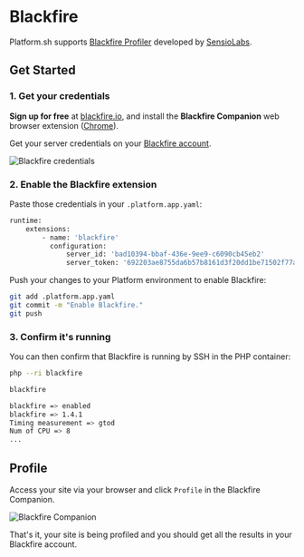 # Blackfire

Platform.sh supports [Blackfire Profiler](https://blackfire.io/)
developed by [SensioLabs](https://sensiolabs.com/).

## Get Started

### 1. Get your credentials

**Sign up for free** at [blackfire.io](https://blackfire.io/signup), and
install the **Blackfire Companion** web browser extension
([Chrome](https://chrome.google.com/webstore/detail/blackfire-companion/miefikpgahefdbcgoiicnmpbeeomffld)).

Get your server credentials on your [Blackfire
account](https://blackfire.io/account/credentials).

![Blackfire credentials](/images/blackfire-credentials.png)

### 2. Enable the Blackfire extension

Paste those credentials in your `.platform.app.yaml`:

```bash
runtime:
    extensions:
        - name: 'blackfire'
          configuration:
              server_id: 'bad10394-bbaf-436e-9ee9-c6090cb45eb2'
              server_token: '692203ae8755da6b57b8161d3f20dd1be71502f77adebf3363d164033d74d29b'
```

Push your changes to your Platform environment to enable Blackfire:

```bash
git add .platform.app.yaml
git commit -m "Enable Blackfire."
git push
```

### 3. Confirm it's running

You can then confirm that Blackfire is running by SSH in the PHP container:

```bash
php --ri blackfire

blackfire

blackfire => enabled
blackfire => 1.4.1
Timing measurement => gtod
Num of CPU => 8
...
```

## Profile

Access your site via your browser and click `Profile` in the Blackfire
Companion.

![Blackfire Companion](/images/blackfire-companion.png)

That's it, your site is being profiled and you should get all the
results in your Blackfire account.
